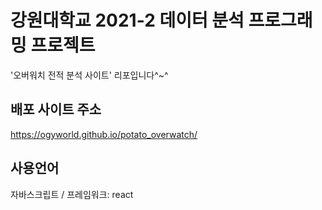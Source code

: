 # 강원대학교 2021-2 데이터 분석 프로그래밍 프로젝트
'오버워치 전적 분석 사이트' 리포입니다^~^

## 배포 사이트 주소
https://ogyworld.github.io/potato_overwatch/

## 사용언어
자바스크립트 / 프레임워크: react